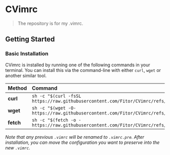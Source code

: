 # CVimrc
> The repository is for my .vimrc.

## Getting Started

### Basic Installation

CVimrc is installed by running one of the following commands in your terminal. You can install this via the
command-line with either `curl`, `wget` or another similar tool.

| Method    | Command                                                                                                    |
| :-------- | :--------------------------------------------------------------------------------------------------------- |
| **curl**  | `sh -c "$(curl -fsSL https://raw.githubusercontent.com/Fitor/CVimrc/refs/heads/master/tools/install.sh)"`  |
| **wget**  | `sh -c "$(wget -O- https://raw.githubusercontent.com/Fitor/CVimrc/refs/heads/master/tools/install.sh)"`    |
| **fetch** | `sh -c "$(fetch -o - https://raw.githubusercontent.com/Fitor/CVimrc/refs/heads/master/tools/install.sh)"`  |

_Note that any previous `.vimrc` will be renamed to `.vimrc.pre`. After installation, you can move
the configuration you want to preserve into the new `.vimrc`._
